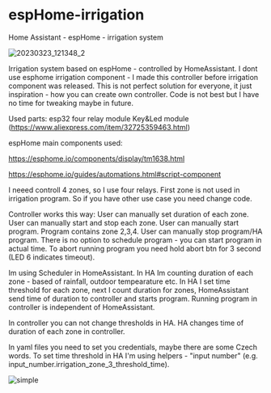 # espHome-irrigation
Home Assistant - espHome - irrigation system

![20230323_121348_2](https://user-images.githubusercontent.com/79766288/229623131-cf039229-a7f0-44b5-9ab9-34fef1082871.jpg)

Irrigation system based on espHome - controlled by HomeAssistant.
I dont use esphome irrigation component - I made this controller before irrigation component was released.
This is not perfect solution for everyone, it just inspiration - how you can create own controller.
Code is not best but I have no time for tweaking maybe in future.

Used parts:
esp32
four relay module
Key&Led module (https://www.aliexpress.com/item/32725359463.html)

espHome main components used:

https://esphome.io/components/display/tm1638.html 

https://esphome.io/guides/automations.html#script-component

I neeed controll 4 zones, so I use four relays. First zone is not used in irrigation program.
So if you have other use case you need change code.

Controller works this way:
User can manually set duration of each zone.
User can manually start and stop each zone.
User can manually start program. Program contains zone 2,3,4.
User can manually stop program/HA program.
There is no option to schedule program - you can start program in actual time.
To abort running program you need hold abort btn for 3 second (LED 6 indicates timeout).

Im using Scheduler in HomeAssistant.
In HA Im counting duration of each zone - based of rainfall, outdoor tempearature etc.
In HA I set time threshold for each zone, next I count duration for zones, HomeAssistant send time of duration to controller and starts program.
Running program in controller is independent of HomeAssistant.

In controller you can not change thresholds in HA.
HA changes time of duration of each zone in controller.

In yaml files you need to set you credentials, maybe there are some Czech words.
To set time threshold in HA I'm using helpers - "input number" (e.g. input_number.irrigation_zone_3_threshold_time).



![simple](https://user-images.githubusercontent.com/79766288/229622904-3cd84893-b9fc-4526-b818-ed826a37467a.jpg)

